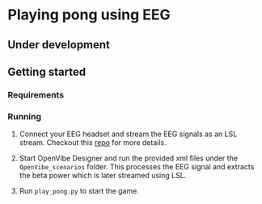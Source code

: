 # Playing pong using EEG
## Under development

## Getting started

### Requirements


### Running
1. Connect your EEG headset and stream the EEG signals as an LSL stream. Checkout this [repo](https://github.com/sccn/labstreaminglayer)
for more details.

2. Start OpenVibe Designer and run the provided xml files under the `OpenVibe_scenarios` folder. This processes the 
EEG signal and extracts the beta power which is later streamed using LSL.

3. Run `play_pong.py` to start the game.
 



